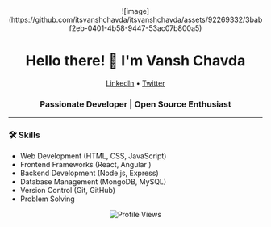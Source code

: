 
<div align="center">
    ![image](https://github.com/itsvanshchavda/itsvanshchavda/assets/92269332/3babf2eb-0401-4b58-9447-53ac07b800a5)
</div>


<h1 align="center">Hello there! 👋 I'm Vansh Chavda </h1>

<p align="center">
  <a href="https://www.linkedin.com/in/yourusername">LinkedIn</a> •
  <a href="https://twitter.com/yourusername">Twitter</a>
</p>

<h3 align="center">Passionate Developer | Open Source Enthusiast</h3>

---

### 🛠️ Skills

- Web Development (HTML, CSS, JavaScript)
- Frontend Frameworks (React, Angular )
- Backend Development (Node.js, Express)
- Database Management (MongoDB, MySQL)
- Version Control (Git, GitHub)
- Problem Solving


<p align="center">
  <img src="https://visitor-badge.laobi.icu/badge?page_id=yourusername.yourusername" alt="Profile Views">
</p>
